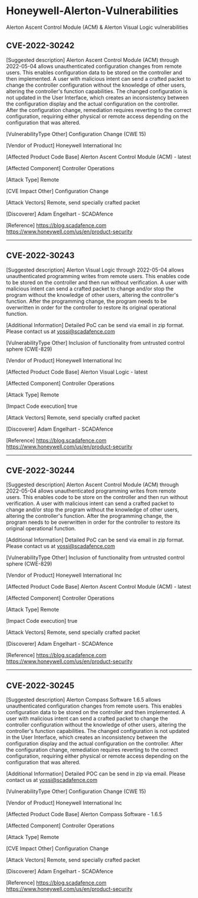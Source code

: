 # Honeywell-Alerton-Vulnerabilities
Alerton Ascent Control Module (ACM) &amp; Alerton Visual Logic vulnerabilities 


CVE-2022-30242
--------------
[Suggested description]
Alerton Ascent Control Module (ACM) through 2022-05-04 allows unauthenticated configuration
changes from remote users. This enables configuration data to be stored
on the controller and then implemented. A user with malicious intent
can send a crafted packet to change the controller
configuration without the knowledge of other users, altering the
controller's function capabilities. The changed configuration is not
updated in the User Interface, which creates an inconsistency between
the configuration display and the actual configuration on the
controller. After the configuration change, remediation requires
reverting to the correct configuration, requiring either physical or
remote access depending on the configuration that was altered.

[VulnerabilityType Other]
Configuration Change (CWE 15)

[Vendor of Product]
Honeywell International Inc

[Affected Product Code Base]
Alerton Ascent Control Module (ACM) - latest

[Affected Component]
Controller Operations

[Attack Type]
Remote

[CVE Impact Other]
Configuration Change

[Attack Vectors]
Remote, send specially crafted packet

[Discoverer]
Adam Engelhart - SCADAfence

[Reference]
https://blog.scadafence.com
https://www.honeywell.com/us/en/product-security

----------------------------------------------------------------------------------------------------------------

CVE-2022-30243
--------------
[Suggested description]
Alerton Visual Logic through 2022-05-04 allows unauthenticated programming writes
from remote users. This enables code to be stored on the controller and
then run without verification. A user with malicious intent can send a
crafted packet to change and/or stop the program without the
knowledge of other users, altering the controller's function. After the
programming change, the program needs to be overwritten in order for
the controller to restore its original operational function.

[Additional Information]
Detailed PoC can be send via email in zip format. Please contact us at yossi@scadafence.com

[VulnerabilityType Other]
Inclusion of functionality from untrusted control sphere (CWE-829)

[Vendor of Product]
Honeywell International Inc

[Affected Product Code Base]
Alerton Visual Logic - latest

[Affected Component]
Controller Operations

[Attack Type]
Remote

[Impact Code execution]
true

[Attack Vectors]
Remote, send specially crafted packet

[Discoverer]
Adam Engelhart - SCADAfence

[Reference]
https://blog.scadafence.com
https://www.honeywell.com/us/en/product-security

----------------------------------------------------------------------------------------------------------------

CVE-2022-30244
--------------
[Suggested description]
Alerton Ascent Control Module (ACM) through 2022-05-04 allows unauthenticated programming writes
from remote users. This enables code to be store on the controller and
then run without verification. A user with malicious intent can send a
crafted packet to change and/or stop the program without the
knowledge of other users, altering the controller's function. After the
programming change, the program needs to be overwritten in order for
the controller to restore its original operational function.

[Additional Information]
Detailed PoC can be send via email in zip format. Please contact us at yossi@scadafence.com

[VulnerabilityType Other]
Inclusion of functionality from untrusted control sphere (CWE-829)

[Vendor of Product]
Honeywell International Inc

[Affected Product Code Base]
Alerton Ascent Control Module (ACM) - latest

[Affected Component]
Controller Operations

[Attack Type]
Remote

[Impact Code execution]
true

[Attack Vectors]
Remote, send specially crafted packet

[Discoverer]
Adam Engelhart - SCADAfence

[Reference]
https://blog.scadafence.com
https://www.honeywell.com/us/en/product-security


----------------------------------------------------------------------------------------------------------------

CVE-2022-30245
--------------
[Suggested description]
Alerton Compass Software 1.6.5 allows unauthenticated configuration
changes from remote users. This enables configuration data to be stored
on the controller and then implemented. A user with malicious intent
can send a crafted packet to change the controller
configuration without the knowledge of other users, altering the
controller's function capabilities. The changed configuration is not
updated in the User Interface, which creates an inconsistency between
the configuration display and the actual configuration on the
controller. After the configuration change, remediation requires
reverting to the correct configuration, requiring either physical or
remote access depending on the configuration that was altered.

[Additional Information]
Detailed POC can be send in zip via email. Please contact us at yossi@scadafence.com

[VulnerabilityType Other]
Configuration Change (CWE 15)

[Vendor of Product]
Honeywell International Inc

[Affected Product Code Base]
Alerton Compass Software - 1.6.5

[Affected Component]
Controller Operations

[Attack Type]
Remote

[CVE Impact Other]
Configuration Change

[Attack Vectors]
Remote, send specially crafted packet

[Discoverer]
Adam Engelhart - SCADAfence

[Reference]
https://blog.scadafence.com
https://www.honeywell.com/us/en/product-security


